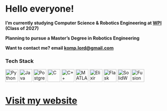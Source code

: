 # Hello everyone!

**I’m currently studying Computer Science & Robotics Engineering at [WPI](https://www.wpi.edu/) (Class of 2027)**

**Planning to pursue a Master’s Degree in Robotics Engineering**

**Want to contact me? email komp.lord@gmail.com**

### Tech Stack

<p align="left">
  <img src="https://raw.githubusercontent.com/dheereshagrwal/coloured-icons/master/public/logos/technology/python/python.svg" alt="Python" width="40" height="40"/>
  <img src="https://raw.githubusercontent.com/dheereshagrwal/coloured-icons/master/public/logos/technology/java/java.svg" alt="Java" width="40" height="40"/>
  <img src="https://raw.githubusercontent.com/dheereshagrwal/coloured-icons/master/public/logos/technology/postgresql/postgresql.svg" alt="PostgreSQL" width="40" height="40"/>
  <img src="https://raw.githubusercontent.com/dheereshagrwal/coloured-icons/master/public/logos/technology/c/c.svg" alt="C" width="40" height="40"/>
  <img src="https://raw.githubusercontent.com/dheereshagrwal/coloured-icons/master/public/logos/technology/cpp/cpp.svg" alt="C++" width="40" height="40"/>
  <img src="https://raw.githubusercontent.com/dheereshagrwal/coloured-icons/master/public/logos/technology/matlab/matlab.svg" alt="MATLAB" width="40" height="40"/>
  <img src="https://raw.githubusercontent.com/dheereshagrwal/coloured-icons/master/public/logos/technology/elixir/elixir.svg" alt="Elixir" width="40" height="40"/>
  <img src="https://github.com/dheereshagrwal/coloured-icons/blob/master/public/logos/technology/flask/flask.svg" alt="Flask" width="40" height="40"/>
  <img src="https://raw.githubusercontent.com/dheereshagrwal/coloured-icons/master/public/logos/technology/solidworks/solidworks.svg" alt="SolidWorks" width="40" height="40"/>
  <img src="https://raw.githubusercontent.com/dheereshagrwal/coloured-icons/master/public/logos/technology/fusion360/fusion360.svg" alt="Fusion 360" width="40" height="40"/>
</p>


# [Visit my website](https://mshestopalov.pythonanywhere.com)
